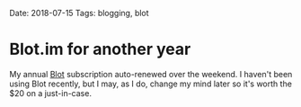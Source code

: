 Date: 2018-07-15
Tags: blogging, blot

# Blot.im for another year

My annual [Blot](https://blot.im) subscription auto-renewed over the weekend. I haven't been using Blot recently, but I may, as I do, change my mind later so it's worth the $20 on a just-in-case.
